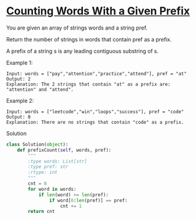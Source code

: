 # [Counting Words With a Given Prefix](https://leetcode.com/problems/counting-words-with-a-given-prefix/)

You are given an array of strings words and a string pref.

Return the number of strings in words that contain pref as a prefix.

A prefix of a string s is any leading contiguous substring of s.

Example 1:
```
Input: words = ["pay","attention","practice","attend"], pref = "at"
Output: 2
Explanation: The 2 strings that contain "at" as a prefix are: "attention" and "attend".
```
Example 2:
```
Input: words = ["leetcode","win","loops","success"], pref = "code"
Output: 0
Explanation: There are no strings that contain "code" as a prefix.
```
Solution
```python
class Solution(object):
    def prefixCount(self, words, pref):
        """
        :type words: List[str]
        :type pref: str
        :rtype: int
        """
        cnt = 0
        for word in words:
            if len(word) >= len(pref):
                if word[0:len(pref)] == pref:
                    cnt += 1
        return cnt
```
